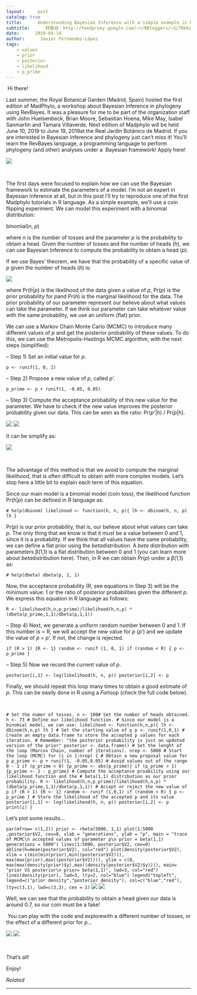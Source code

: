 ```yaml
---
layout:     post
catalog: true
title:      Understanding Bayesian Inference with a simple example in R!
subtitle:      转载自：http://feedproxy.google.com/~r/RBloggers/~3/70kkzIs5FnU/
date:      2019-04-14
author:      Javier Fernández-López
tags:
    - values
    - prior
    - posterior
    - likelihood
    - p_prime
---
```









 Hi there!


Last summer, the Royal Botanical Garden (Madrid, Spain) hosted the first edition of MadPhylo, a workshop about Bayesian Inference in phylogeny using RevBayes. It was a pleasure for me to be part of the organization staff with John Huelsenbeck, Brian Moore, Sebastian Hoena, Mike May, Isabel Sanmartin and Tamara Villaverde. Next edition of Madphylo will be held June 10, 2019 to June 19, 2019at the Real Jardín Botánico de Madrid. If you are interested in Bayesian Inference and phylogeny just can’t miss it! You’ll learn the RevBayes language, a programming language to perform phylogeny (and other) analyses under a  Bayesian framework! Apply here!







![](https://i2.wp.com/4.bp.blogspot.com/-RR2oS4FWq24/XLIGXuRZGMI/AAAAAAAAAWs/dUeV0Ep_zroz_VcFZtIuxSfjQIr7qOCdwCLcBGAs/s400/pic_1.png?resize=450%2C450&ssl=1)


  


The first days were focused to explain how we can use the Bayesian framework to estimate the parameters of a model. I’m not an expert in Bayesian Inference at all, but in this post I’ll try to reproduce one of the first Madphylo tutorials in R language. As a simple example, we’ll use a coin flipping experiment. We can model this experiment with a binomial distribution:


binomial(*n*, *p*)


where *n* is the number of tosses and the parameter *p* is the probability to obtain a head. Given the number of tosses and the number of heads (*h*), we can use Bayesian Inference to compute the probability to obtain a head (*p*).




If we use Bayes’ theorem, we have that the probability of a specific value of *p* given the number of heads (*h*) is:









![](https://i1.wp.com/3.bp.blogspot.com/-yicM77YY6_8/XLIGbMvpp8I/AAAAAAAAAXE/uohIw6tit5YcAo9F5Ahy2dBqsSx3-62kQCEwYBhgL/s200/bayes1.png?resize=450%2C216&ssl=1)







where Pr(*h*|*p*) is the likelihood of the data given a value of *p*, Pr(*p*) is the prior probability for *p*and Pr(*h*) is the marginal likelihood for the data. The prior probability of our parameter represent our believe about what values can take the parameter. If we think our parameter can take whatever value with the same probability, we use an uniform (flat) prior.




We can use a Markov Chain Monte Carlo (MCMC) to introduce many different values of *p* and get the posterior probability of these values. To do this, we can use the Metropolis-Hastings MCMC algorithm, with the next steps (simplified):






– Step 1) Set an initial value for *p.*






` p <- runif(1, 0, 1) `


– Step 2) Propose a new value of *p*, called *p*‘.






` p_prime <- p + runif(1, -0.05, 0.05) `


– Step 3) Compute the acceptance probability of this new value for the parameter. We have to check if the new value improves the posterior probability given our data. This can be seen as the ratio: Pr(*p’*|*h*) / Pr(*p*|*h*).









![](https://i0.wp.com/4.bp.blogspot.com/-NlmoDfL8aDU/XLIGbBFgBVI/AAAAAAAAAXM/btmFxMYXPescuVicQXZs-riiVmrAabnnQCEwYBhgL/s200/bayes2.png?resize=450%2C421&ssl=1)
![](https://i0.wp.com/4.bp.blogspot.com/-NlmoDfL8aDU/XLIGbBFgBVI/AAAAAAAAAXM/btmFxMYXPescuVicQXZs-riiVmrAabnnQCEwYBhgL/s200/bayes2.png?resize=450%2C421&ssl=1)

It can be simplify as:







![](https://i2.wp.com/1.bp.blogspot.com/-2vhD2b6uK9g/XLIGbOAUcWI/AAAAAAAAAXI/Xe0iEftql74rgNMIVQ66F3WvFZsx8MzZACEwYBhgL/s200/bayes3.png?resize=450%2C267&ssl=1)


  

The advantage of this method is that we avoid to compute the marginal likelihood, that is often difficult to obtain with more complex models. Let’s stop here a little bit to explain each term of this equation.


Since our main model is a binomial model (coin toss), the likelihood function Pr(*h*|*p*) can be defined in R language as: 






` # help(dbinom) likelihood <- function(h, n, p){ lh <- dbinom(h, n, p) lh } `



Pr(*p*) is our prior probability, that is, our believe about what values can take *p*. The only thing that we know is that it must be a value between 0 and 1, since it is a probability. If we think that all values have the same probability, we can define a flat prior using the *beta*distribution. A *beta* distribution with parameters β(1,1) is a flat distribution between 0 and 1 (you can learn more about *beta*distribution here). Then, in R we can obtain Pr(*p*) under a β(1,1) as: 





` # help(dbeta) dbeta(p, 1, 1) `



Now, the acceptance probability (R, see equations in Step 3) will be the minimum value: 1 or the ratio of posterior probabilities given the different *p*. We express this equation in R language as follows:






` R <- likelihood(h,n,p_prime)/likelihood(h,n,p) * (dbeta(p_prime,1,1)/dbeta(p,1,1)) `


– Step 4) Next, we generate a uniform random number between 0 and 1. If this number is < R, we will accept the new value for *p* (*p*‘) and we update the value of *p* = *p*‘. If not, the change is rejected.






` if (R > 1) {R <- 1} random <- runif (1, 0, 1) if (random < R) { p <- p_prime } `


– Step 5) Now we record the current value of *p*.






` posterior[i,1] <- log(likelihood(h, n, p)) posterior[i,2] <- p `



Finally, we should repeat this loop many times to obtain a good estimate of *p*. This can be easily done in R using a *For*loop (check the full code below).





  






` # Set the numer of tosses. n <- 100# Set the number of heads obtained. h <- 73 # Define our likelihood function. # Since our model is a binomial model, we can use: likelihood <- function(h,n,p){ lh <- dbinom(h,n,p) lh } # Set the starting value of p p <- runif(1,0,1) # Create an empty data.frame to store the accepted p values for each iteration. # Remember: "the posterior probability is just an updated version of the prior" posterior <- data.frame() # Set the lenght of the loop (Marcov Chain, number of iterations). nrep <- 5000 # Start the loop (MCMC) for (i in 1:nrep) { # Obtain a new proposal value for p p_prime <- p + runif(1, -0.05,0.05) # Avoid values out of the range 0 - 1 if (p_prime < 0) {p_prime <- abs(p_prime)} if (p_prime > 1) {p_prime <- 2 - p_prime} # Compute the acceptance proability using our likelihood function and the # beta(1,1) distribution as our prior probability. R <- likelihood(h,n,p_prime)/likelihood(h,n,p) * (dbeta(p_prime,1,1)/dbeta(p,1,1)) # Accept or reject the new value of p if (R > 1) {R <- 1} random <- runif (1,0,1) if (random < R) { p <- p_prime } # Store the likelihood of the accepted p and its value posterior[i,1] <- log(likelihood(h, n, p)) posterior[i,2] <- p print(i) } `


Let’s plot some results…


` par(mfrow= c(1,2)) prior <- rbeta(5000, 1,1) plot(1:5000 ,posterior$V2, cex=0, xlab = "generations", ylab = "p", main = "trace of MCMC\n accepted values of parameter p\n prior = beta(1,1) generations = 5000") lines(1:5000, posterior$V2, cex=0) abline(h=mean(posterior$V2), col="red") plot(density(posterior$V2), xlim = c(min(min(prior),min((posterior$V2))), max(max(prior),max((posterior$V2)))), ylim = c(0, max(max(density(prior)$y),max((density(posterior$V2)$y)))), main= "prior VS posterior\n prior= beta(1,1)", lwd=3, col="red") lines(density(prior), lwd=3, lty=2, col="blue") legend("topleft", legend=c("prior density","posterior density"), col=c("blue","red"), lty=c(3,1), lwd=c(3,3), cex = 1) `
![](https://i1.wp.com/2.bp.blogspot.com/-7PTifABCLZE/XLIStzjHXAI/AAAAAAAAAXs/2oDS5hkiBQg6UbLAPPz3xzyYNuolwfBDwCLcBGAs/s400/both.png?resize=450%2C588&ssl=1)
![](https://i1.wp.com/2.bp.blogspot.com/-7PTifABCLZE/XLIStzjHXAI/AAAAAAAAAXs/2oDS5hkiBQg6UbLAPPz3xzyYNuolwfBDwCLcBGAs/s400/both.png?resize=450%2C588&ssl=1)






Well, we can see that the probability to obtain a head given our data is around 0.7, so our coin must be a fake! 


 You can play with the code and explorewith a different number of tosses, or the effect of a different prior for *p*…





![](https://i1.wp.com/4.bp.blogspot.com/-3uTm3EGVHLE/XLIGXnyYD-I/AAAAAAAAAW8/PVksO7TyIEo82ksj8btQx45P5KY53vUrgCEwYBhgL/s400/plot_4.png?resize=450%2C805&ssl=1)
![](https://i1.wp.com/4.bp.blogspot.com/-3uTm3EGVHLE/XLIGXnyYD-I/AAAAAAAAAW8/PVksO7TyIEo82ksj8btQx45P5KY53vUrgCEwYBhgL/s400/plot_4.png?resize=450%2C805&ssl=1)






  


That’s all!

Enjoy!














*Related*








---
